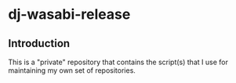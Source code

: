 # dj-wasabi-release

## Introduction

This is a "private" repository that contains the script(s) that I use for maintaining my own set of repositories.
